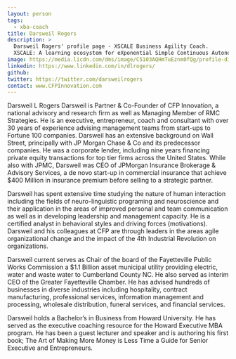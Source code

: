 ```yaml
---
layout: person
tags:
  - xba-coach
title: Darsweil Rogers
description: >
  Darsweil Rogers' profile page - XSCALE Business Agility Coach.
  XSCALE: A learning ecosystem for eXponential Simple Continuous Autonomous Learning Ecosystems
image: https://media.licdn.com/dms/image/C5103AQHmTuEznm0fQg/profile-displayphoto-shrink_200_200/0?e=1578528000&v=beta&t=sYfvmEnY8-Ry5UZFKGiw2kXSi7YovGcdIlPE-ycS_P8
linkedin: https://www.linkedin.com/in/dlrogers/
github:
twitter: https://twitter.com/darsweilrogers
contact: www.CFPInnovation.com
---
```


<!-- Write your personal summary below. You can use Markdown formatting. -->
Darsweil L Rogers 
Darsweil is Partner & Co-Founder of CFP Innovation, a national advisory and research firm as well as Managing Member of RMC Strategies.  He is an executive, entrepreneur, coach and consultant with over 30 years of experience advising management teams from start-ups to Fortune 100 companies. Darsweil has an extensive background on Wall Street, principally with JP Morgan Chase & Co and its predecessor companies.  He was a corporate lender, including nine years financing private equity transactions for top tier firms across the United States.  While also with JPMC, Darsweil was CEO of JPMorgan Insurance Brokerage & Advisory Services, a de novo start-up in commercial insurance that achieve $400 Million in insurance premium before selling to a strategic partner.

Darsweil has spent extensive time studying the nature of human interaction including the fields of neuro-linguistic programing and neuroscience and their application in the areas of improved personal and team communication as well as in developing leadership and management capacity. He is a certified analyst in behavioral styles and driving forces (motivations).  Darsweil and his colleagues at CFP are through leaders in the areas agile organizational change and the impact of the 4th Industrial Revolution on organizations.

Darsweil current serves as Chair of the board of the Fayetteville Public Works Commission a $1.1 Billion asset municipal utility providing electric, water and waste water to Cumberland County NC. He also served as interim CEO of the Greater Fayetteville Chamber.  He has advised hundreds of businesses in diverse industries including hospitality, contract manufacturing, professional services, information management and processing, wholesale distribution, funeral services, and financial services. 

Darsweil holds a Bachelor’s in Business from Howard University. He has served as the executive coaching resource for the Howard Executive MBA program. He has been a guest lecturer and speaker and is authoring his first book; The Art of Making More Money is Less Time a Guide for Senior Executive and Entrepreneurs. 
